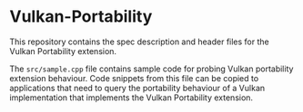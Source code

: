 # Vulkan-Portability

This repository contains the spec description and header files for the Vulkan Portability extension.

The `src/sample.cpp` file contains sample code for probing Vulkan portability extension behaviour.
Code snippets from this file can be copied to applications that need to query the portability
behaviour of a Vulkan implementation that implements the Vulkan Portability extension.

